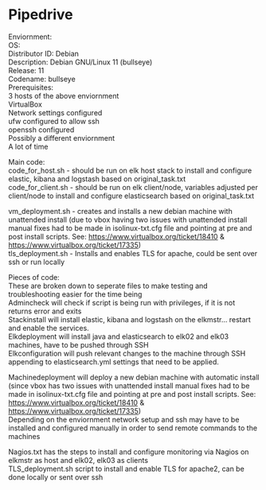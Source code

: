 # Pipedrive
Enviornment:  
OS:  
Distributor ID:	Debian  
Description:	Debian GNU/Linux 11 (bullseye)  
Release:		11  
Codename:		bullseye  
Prerequisites:  
3 hosts of the above enviornment  
VirtualBox  
Network settings configured  
ufw configured to allow ssh  
openssh configured  
Possibly a different enviornment   
A lot of time  
  
Main code:  
code_for_host.sh 	- should be run on elk host stack to install and configure elastic, kibana and logstash based on original_task.txt  
code_for_client.sh 	- should be run on elk client/node, variables adjusted per client/node to install and configure elasticsearch based on original_task.txt  
  
vm_deployment.sh	- creates and installs a new debian machine with unattended install (due to vbox having two issues with unattended install manual fixes had to be made in isolinux-txt.cfg file and pointing at pre and post install scripts. See: https://www.virtualbox.org/ticket/18410 & https://www.virtualbox.org/ticket/17335)  
tls_deployment.sh	- Installs and enables TLS for apache, could be sent over ssh or run locally  
  
  
  
Pieces of code:  
These are broken down to seperate files to make testing and troubleshooting easier for the time being  
Admincheck will check if script is being run with privileges, if it is not returns error and exits   
Stackinstall will install elastic, kibana and logstash on the elkmstr... restart and enable the services.    
Elkdeployment will install java and elasticsearch to elk02 and elk03 machines, have to be pushed through SSH  
Elkconfiguration will push relevant changes to the machine through SSH appending to elasticsearch.yml settings that need to be applied.  

Machinedeployment will deploy a new debian machine with automatic install (since vbox has two issues with unattended install manual fixes had to be made in isolinux-txt.cfg file and pointing at pre and post install scripts. See: https://www.virtualbox.org/ticket/18410 & https://www.virtualbox.org/ticket/17335)      
Depending on the enviornment network setup and ssh may have to be installed and configured manually in order to send remote commands to the machines  

Nagios.txt has the steps to install and configure monitoring via Nagios on elkmstr as host and elk02, elk03 as clients  
TLS_deployment.sh script to install and enable TLS for apache2, can be done locally or sent over ssh

